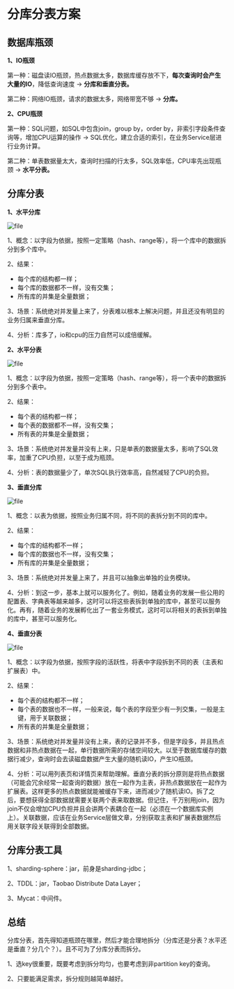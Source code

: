 # 分库分表方案

## 数据库瓶颈

**1、IO瓶颈**

第一种：磁盘读IO瓶颈，热点数据太多，数据库缓存放不下，**每次查询时会产生大量的IO**，降低查询速度 -> **分库和垂直分表。**

第二种：网络IO瓶颈，请求的数据太多，网络带宽不够 -> **分库。**

**2、CPU瓶颈**

第一种：SQL问题，如SQL中包含join，group by，order by，非索引字段条件查询等，增加CPU运算的操作 -> SQL优化，建立合适的索引，在业务Service层进行业务计算。

第二种：单表数据量太大，查询时扫描的行太多，SQL效率低，CPU率先出现瓶颈 -> **水平分表。**

## 分库分表

**1、水平分库**

![file](https://cdn.jsdelivr.net/gh/chh-cc/linuxnotes//img/20210202232520.png)

1、概念：以字段为依据，按照一定策略（hash、range等），将一个库中的数据拆分到多个库中。

2、结果：

- 每个库的结构都一样；
- 每个库的数据都不一样，没有交集；
- 所有库的并集是全量数据；

3、场景：系统绝对并发量上来了，分表难以根本上解决问题，并且还没有明显的业务归属来垂直分库。

4、分析：库多了，io和cpu的压力自然可以成倍缓解。

**2、水平分表**

![file](https://cdn.jsdelivr.net/gh/chh-cc/linuxnotes//img/20210202234325.png)

1、概念：以字段为依据，按照一定策略（hash、range等），将一个表中的数据拆分到多个表中。

2、结果：

- 每个表的结构都一样；
- 每个表的数据都不一样，没有交集；
- 所有表的并集是全量数据；

3、场景：系统绝对并发量并没有上来，只是单表的数据量太多，影响了SQL效率，加重了CPU负担，以至于成为瓶颈。

4、分析：表的数据量少了，单次SQL执行效率高，自然减轻了CPU的负担。

**3、垂直分库**

![file](https://cdn.jsdelivr.net/gh/chh-cc/linuxnotes//img/20210202234950.png)

1、概念：以表为依据，按照业务归属不同，将不同的表拆分到不同的库中。

2、结果：

- 每个库的结构都不一样；
- 每个库的数据也不一样，没有交集；
- 所有库的并集是全量数据；

3、场景：系统绝对并发量上来了，并且可以抽象出单独的业务模块。

4、分析：到这一步，基本上就可以服务化了。例如，随着业务的发展一些公用的配置表、字典表等越来越多，这时可以将这些表拆到单独的库中，甚至可以服务化。再有，随着业务的发展孵化出了一套业务模式，这时可以将相关的表拆到单独的库中，甚至可以服务化。

**4、垂直分表**

![file](https://cdn.jsdelivr.net/gh/chh-cc/linuxnotes//img/20210202235241.png)

1、概念：以字段为依据，按照字段的活跃性，将表中字段拆到不同的表（主表和扩展表）中。

2、结果：

- 每个表的结构都不一样；
- 每个表的数据也不一样，一般来说，每个表的字段至少有一列交集，一般是主键，用于关联数据；
- 所有表的并集是全量数据；

3、场景：系统绝对并发量并没有上来，表的记录并不多，但是字段多，并且热点数据和非热点数据在一起，单行数据所需的存储空间较大。以至于数据库缓存的数据行减少，查询时会去读磁盘数据产生大量的随机读IO，产生IO瓶颈。

4、分析：可以用列表页和详情页来帮助理解。垂直分表的拆分原则是将热点数据（可能会冗余经常一起查询的数据）放在一起作为主表，非热点数据放在一起作为扩展表。这样更多的热点数据就能被缓存下来，进而减少了随机读IO。拆了之后，要想获得全部数据就需要关联两个表来取数据。但记住，千万别用join，因为join不仅会增加CPU负担并且会讲两个表耦合在一起（必须在一个数据库实例上）。关联数据，应该在业务Service层做文章，分别获取主表和扩展表数据然后用关联字段关联得到全部数据。

## 分库分表工具

1、sharding-sphere：jar，前身是sharding-jdbc；

2、TDDL：jar，Taobao Distribute Data Layer；

3、Mycat：中间件。

## 总结

分库分表，首先得知道瓶颈在哪里，然后才能合理地拆分（分库还是分表？水平还是垂直？分几个？）。且不可为了分库分表而拆分。

1、选key很重要，既要考虑到拆分均匀，也要考虑到非partition key的查询。

2、只要能满足需求，拆分规则越简单越好。